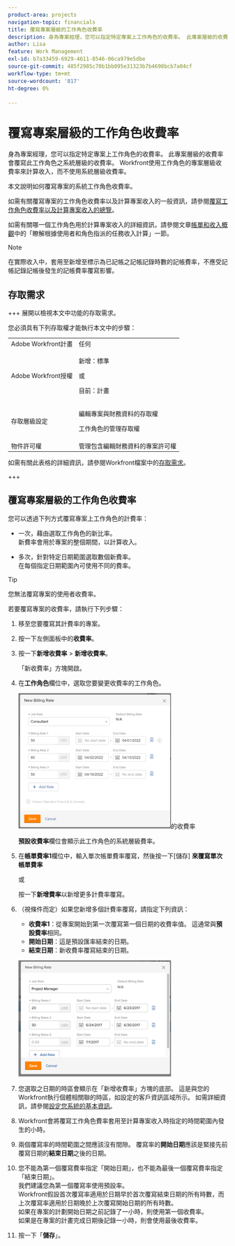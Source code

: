 ```yaml
---
product-area: projects
navigation-topic: financials
title: 覆寫專案層級的工作角色收費率
description: 身為專案經理，您可以指定特定專案上工作角色的收費率。 此專案層級的收費率會覆寫此工作角色之系統層級的收費率。 Workfront使用工作角色的專案層級收費率來計算收入，而不使用系統層級收費率。
author: Lisa
feature: Work Management
exl-id: b7a33459-6929-4611-8546-06ca979e5dbe
source-git-commit: 485f2985c70b1bb095e31323b7b4698bcb7a04cf
workflow-type: tm+mt
source-wordcount: '817'
ht-degree: 0%

---
```


# 覆寫專案層級的工作角色收費率

身為專案經理，您可以指定特定專案上工作角色的收費率。 此專案層級的收費率會覆寫此工作角色之系統層級的收費率。 Workfront使用工作角色的專案層級收費率來計算收入，而不使用系統層級收費率。

本文說明如何覆寫專案的系統工作角色收費率。

如需有關覆寫專案的工作角色收費率以及計算專案收入的一般資訊，請參閱[覆寫工作角色收費率以及計算專案收入的總覽](../../../manage-work/projects/project-finances/override-role-billing-rates-and-calculate-project-revenue.md)。

如需有關哪一個工作角色用於計算專案收入的詳細資訊，請參閱文章[帳單和收入概觀](../../../manage-work/projects/project-finances/billing-and-revenue-overview.md)中的「瞭解根據使用者和角色指派的任務收入計算」一節。

>[!NOTE]
>
>在實際收入中，套用至新增至標示為已記帳之記帳記錄時數的記帳費率，不應受記帳記錄記帳後發生的記帳費率覆寫影響。

## 存取需求

+++ 展開以檢視本文中功能的存取需求。

您必須具有下列存取權才能執行本文中的步驟：

<table style="table-layout:auto"> 
 <col> 
 <col> 
 <tbody> 
  <tr> 
   <td role="rowheader">Adobe Workfront計畫</td> 
   <td>任何</td> 
  </tr> 
  <tr> 
   <td role="rowheader">Adobe Workfront授權</td> 
   <td>
   <p>新增：標準</p>
   <p>或</p>
   <p>目前：計畫</p></td> 
  </tr> 
  <tr> 
   <td role="rowheader">存取層級設定</td> 
   <td> <p>編輯專案與財務資料的存取權</p> <p>工作角色的管理存取權</p></td> 
  </tr> 
  <tr> 
   <td role="rowheader">物件許可權</td> 
   <td>管理包含編輯財務資料的專案許可權 </td> 
  </tr> 
 </tbody> 
</table>

如需有關此表格的詳細資訊，請參閱Workfront檔案中的[存取需求](/help/quicksilver/administration-and-setup/add-users/access-levels-and-object-permissions/access-level-requirements-in-documentation.md)。

+++

## 覆寫專案層級的工作角色收費率

您可以透過下列方式覆寫專案上工作角色的計費率：

* 一次，藉由選取工作角色的新比率。\
  新費率會用於專案的整個期間，以計算收入。

* 多次，針對特定日期範圍選取數個新費率。\
  在每個指定日期範圍內可使用不同的費率。

>[!TIP]
>
>您無法覆寫專案的使用者收費率。

若要覆寫專案的收費率，請執行下列步驟：

1. 移至您要覆寫其計費率的專案。
1. 按一下左側面板中的&#x200B;**收費率**。
1. 按一下&#x200B;**新增收費率** > **新增收費率**。

   「新收費率」方塊開啟。

1. 在&#x200B;**工作角色**&#x200B;欄位中，選取您要變更收費率的工作角色。

   ![覆寫專案](assets/override-billing-rate-on-project-nwe-350x310.png)的收費率

   **預設收費率**&#x200B;欄位會顯示此工作角色的系統層級費率。

1. 在&#x200B;**帳單費率1**&#x200B;欄位中，輸入單次帳單費率覆寫，然後按一下[儲存] **來覆寫單次帳單費率**

   或

   按一下&#x200B;**新增費率**&#x200B;以新增更多計費率覆寫。

1. （視條件而定）如果您新增多個計費率覆寫，請指定下列資訊：

   * **收費率1**：從專案開始到第一次覆寫第一個日期的收費率值。 這通常與&#x200B;**預設費率**&#x200B;相同。
   * **開始日期**：這是預設匯率結束的日期。
   * **結束日期**：新收費率覆寫結束的日期。

   ![new_billing_rate_with_adjustment_dates.png](assets/new-billing-rate-with-adjustment-dates-350x266.png)

1. 您選取之日期的時區會顯示在「新增收費率」方塊的底部。 這是與您的Workfront執行個體相關聯的時區，如設定的客戶資訊區域所示。 如需詳細資訊，請參閱[設定您系統的基本資訊](../../../administration-and-setup/get-started-wf-administration/configure-basic-info.md)。
1. Workfront會將覆寫工作角色費率套用至計算專案收入時指定的時間範圍內發生的小時。
1. 兩個覆寫率的時間範圍之間應該沒有間隙。 覆寫率的&#x200B;**開始日期**&#x200B;應該是緊接先前覆寫日期的&#x200B;**結束日期**&#x200B;之後的日期。

1. 您不能為第一個覆寫費率指定「開始日期」，也不能為最後一個覆寫費率指定「結束日期」。\
   我們建議您為第一個覆寫率使用預設率。\
   Workfront假設首次覆寫率適用於日期早於首次覆寫結束日期的所有時數，而上次覆寫率適用於日期晚於上次覆寫開始日期的所有時數。\
   如果在專案的計劃開始日期之前記錄了一小時，則使用第一個收費率。\
   如果是在專案的計畫完成日期後記錄一小時，則會使用最後收費率。

1. 按一下「**儲存**」。
